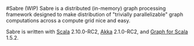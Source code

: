 #Sabre (WIP)
Sabre is a distributed (in-memory) graph processing framework
designed to make distribution of "trivially parallelizable"
graph computations across a compute grid nice and easy.

Sabre is written with 
[Scala](http://www.scala-lang.org/) 2.10.0-RC2,
[Akka](http://akka.io/) 2.1.0-RC2,
and [Graph for Scala](https://www.assembla.com/spaces/scala-graph/wiki) 1.5.2.
